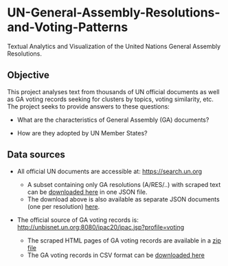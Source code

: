 # UN-General-Assembly-Resolutions-and-Voting-Patterns
Textual Analytics and Visualization of the United Nations General Assembly Resolutions.

Objective
-------------
This project analyses text from thousands of UN official documents as well as GA voting records seeking for clusters by topics, voting similarity, etc. The project seeks to provide answers to these questions:

- What are the characteristics of General Assembly (GA) documents?

- How are they adopted by UN Member States?

Data sources
-------------
- All official UN documents are accessible at: https://search.un.org
    - A subset containing only GA resolutions (A/RES/..) with scraped text can be [downloaded here](https://github.com/ICT4SD/UN-General-Assembly-Resolutions-and-Voting-Patterns/raw/master/scrape/data/docs.json) in one JSON file.
    - The download above is also available as separate JSON documents (one per resolution) [here](https://github.com/ICT4SD/UN-General-Assembly-Resolutions-and-Voting-Patterns/raw/master/scrape/data/scraped-docs.zip).

- The official source of GA voting records is: http://unbisnet.un.org:8080/ipac20/ipac.jsp?profile=voting
    - The scraped HTML pages of GA voting records are available in a [zip file](https://github.com/ICT4SD/UN-General-Assembly-Resolutions-and-Voting-Patterns/raw/master/scrape/data/scraped-voting-pages.zip)
    - The GA voting records in CSV format can be [downloaded here](https://github.com/ICT4SD/UN-General-Assembly-Resolutions-and-Voting-Patterns/raw/master/scrape/data/votes.csv)
